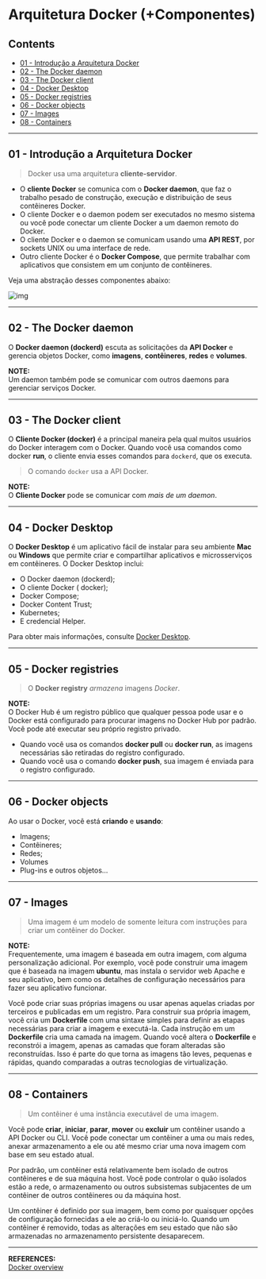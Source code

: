 # Arquitetura Docker (+Componentes)

## Contents

 - [01 - Introdução a Arquitetura Docker](#01)
 - [02 - The Docker daemon](#02)
 - [03 - The Docker client](#03)
 - [04 - Docker Desktop](#04)
 - [05 - Docker registries](#05)
 - [06 - Docker objects](#06)
 - [07 - Images](#07)
 - [08 - Containers](#08)

---

<div id="01"></div>

## 01 - Introdução a Arquitetura Docker

> Docker usa uma arquitetura **cliente-servidor**.

 - O **cliente Docker** se comunica com o **Docker daemon**, que faz o trabalho pesado de construção, execução e distribuição de seus contêineres Docker.
 - O cliente Docker e o daemon podem ser executados no mesmo sistema ou você pode conectar um cliente Docker a um daemon remoto do Docker.
 - O cliente Docker e o daemon se comunicam usando uma **API REST**, por sockets UNIX ou uma interface de rede.
 - Outro cliente Docker é o **Docker Compose**, que permite trabalhar com aplicativos que consistem em um conjunto de contêineres.

Veja uma abstração desses componentes abaixo:

![img](images/docker-components.png)  

---

<div id="02"></div>

## 02 - The Docker daemon

O **Docker daemon (dockerd)** escuta as solicitações da **API Docker** e gerencia objetos Docker, como **imagens**, **contêineres**, **redes** e **volumes**.

**NOTE:**  
Um daemon também pode se comunicar com outros daemons para gerenciar serviços Docker.

---

<div id="03"></div>

## 03 - The Docker client

O **Cliente Docker (docker)** é a principal maneira pela qual muitos usuários do Docker interagem com o Docker. Quando você usa comandos como docker **run**, o cliente envia esses comandos para `dockerd`, que os executa.

> O comando `docker` usa a API Docker.

**NOTE:**  
O **Cliente Docker** pode se comunicar com *mais de um daemon*.

---

<div id="04"></div>

## 04 - Docker Desktop

O **Docker Desktop** é um aplicativo fácil de instalar para seu ambiente **Mac** ou **Windows** que permite criar e compartilhar aplicativos e microsserviços em contêineres. O Docker Desktop inclui:

 - O Docker daemon (dockerd);
 - O cliente Docker ( docker);
 - Docker Compose;
 - Docker Content Trust;
 - Kubernetes;
 - E credencial Helper.

Para obter mais informações, consulte [Docker Desktop](https://docs.docker.com/desktop/).

---

<div id="05"></div>

## 05 - Docker registries

> O **Docker registry** *armazena* imagens *Docker*.

**NOTE:**  
O Docker Hub é um registro público que qualquer pessoa pode usar e o Docker está configurado para procurar imagens no Docker Hub por padrão. Você pode até executar seu próprio registro privado.

 - Quando você usa os comandos **docker pull** ou **docker run**, as imagens necessárias são retiradas do registro configurado.
 - Quando você usa o comando **docker push**, sua imagem é enviada para o registro configurado.

---

<div id="06"></div>

## 06 - Docker objects

Ao usar o Docker, você está **criando** e **usando**:

 - Imagens;
 - Contêineres;
 - Redes;
 - Volumes
 - Plug-ins e outros objetos...

---

<div id="07"></div>

## 07 - Images

> Uma imagem é um modelo de somente leitura com instruções para criar um contêiner do Docker.

**NOTE:**  
Frequentemente, uma imagem é baseada em outra imagem, com alguma personalização adicional. Por exemplo, você pode construir uma imagem que é baseada na imagem **ubuntu**, mas instala o servidor web Apache e seu aplicativo, bem como os detalhes de configuração necessários para fazer seu aplicativo funcionar.

Você pode criar suas próprias imagens ou usar apenas aquelas criadas por terceiros e publicadas em um registro. Para construir sua própria imagem, você cria um **Dockerfile** com uma sintaxe simples para definir as etapas necessárias para criar a imagem e executá-la. Cada instrução em um **Dockerfile** cria uma camada na imagem. Quando você altera o **Dockerfile** e reconstrói a imagem, apenas as camadas que foram alteradas são reconstruídas. Isso é parte do que torna as imagens tão leves, pequenas e rápidas, quando comparadas a outras tecnologias de virtualização.

---

<div id="08"></div>

## 08 - Containers

> Um contêiner é uma instância executável de uma imagem.

Você pode **criar**, **iniciar**, **parar**, **mover** ou **excluir** um contêiner usando a API Docker ou CLI. Você pode conectar um contêiner a uma ou mais redes, anexar armazenamento a ele ou até mesmo criar uma nova imagem com base em seu estado atual.

Por padrão, um contêiner está relativamente bem isolado de outros contêineres e de sua máquina host. Você pode controlar o quão isolados estão a rede, o armazenamento ou outros subsistemas subjacentes de um contêiner de outros contêineres ou da máquina host.

Um contêiner é definido por sua imagem, bem como por quaisquer opções de configuração fornecidas a ele ao criá-lo ou iniciá-lo. Quando um contêiner é removido, todas as alterações em seu estado que não são armazenadas no armazenamento persistente desaparecem.


---

**REFERENCES:**  
[Docker overview](https://docs.docker.com/get-started/overview/)
